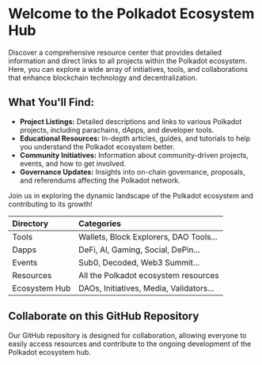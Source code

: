 # Welcome to the Polkadot Ecosystem Hub

Discover a comprehensive resource center that provides detailed information and direct links to all projects within the Polkadot ecosystem. Here, you can explore a wide array of initiatives, tools, and collaborations that enhance blockchain technology and decentralization.

## What You'll Find:
- **Project Listings:** Detailed descriptions and links to various Polkadot projects, including parachains, dApps, and developer tools.
- **Educational Resources:** In-depth articles, guides, and tutorials to help you understand the Polkadot ecosystem better.
- **Community Initiatives:** Information about community-driven projects, events, and how to get involved.
- **Governance Updates:** Insights into on-chain governance, proposals, and referendums affecting the Polkadot network.

Join us in exploring the dynamic landscape of the Polkadot ecosystem and contributing to its growth!

| Directory                 | Categories                                       |
| :------------------------ | :----------------------------------------------- |
|  Tools                    | Wallets, Block Explorers, DAO Tools...           |
|  Dapps                    | DeFi, AI, Gaming, Social, DePin...               |
|  Events                   | Sub0, Decoded, Web3 Summit...                    |
|  Resources                | All the Polkadot ecosystem resources             |
|  Ecosystem Hub            | DAOs, Initiatives, Media, Validators...          |


## Collaborate on this GitHub Repository
Our GitHub repository is designed for collaboration, allowing everyone to easily access resources and contribute to the ongoing development of the Polkadot ecosystem hub.
